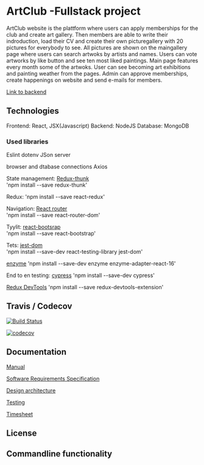 # ArtClub -Fullstack project


ArtClub website is the plattform where users can apply memberships for the club and create art gallery. Then members are able to write their indroduction, load their CV and create their own picturegallery with 20 pictures for everybody to see. All pictures are shown on the maingallery page where users can search artwoks by artists and names. Users can vote artworks by like button and see ten most liked paintings. Main page features every month some of the artwoks. User can see becoming art exhibitions and painting weather from the pages.  Admin can approve memberships, create happenings on website and send e-mails for members.

[Link to backend](https://github.com/vsvala/Art_Club_back )


## Technologies

Frontend: React, JSX(Javascript) 
Backend: NodeJS 
Database: MongoDB


### Used libraries

Eslint
dotenv
JSon server 

browser and dtabase connections
Axios

State management:
[Redux-thunk](https://github.com/reduxjs/redux-thunk)		
'npm install --save redux-thunk'

Redux:
'npm install --save react-redux'

Navigation:
[React router](https://github.com/ReactTraining/react-router)   
'npm install --save react-router-dom'

Tyylit: [react-bootsrap](https://react-bootstrap.github.io/) 		
'npm install --save react-bootstrap'	

Tets:
[jest-dom](https://www.npmjs.com/package/jest-dom)   
'npm install --save-dev react-testing-library jest-dom'

[enzyme](https://github.com/airbnb/enzyme) 
'npm install --save-dev enzyme enzyme-adapter-react-16'

End to en testing:
[cypress]()
'npm install --save-dev cypress'

[Redux DevTools](https://chrome.google.com/webstore/detail/redux-devtools/lmhkpmbekcpmknklioeibfkpmmfibljd)
'npm install --save redux-devtools-extension'


## Travis / Codecov
[![Build Status](https://travis-ci.org/vsvala/Art_Club.svg?branch=master)](https://travis-ci.org/vsvala/Art_Club)

[![codecov](https://codecov.io/gh/vsvala/Art_Club/branch/master/graph/badge.svg)](https://codecov.io/gh/vsvala/Art_Club)

## Documentation

[Manual]( )

[Software Requirements Specification]( )

[Design architecture]( )

[Testing]( )

[Timesheet](https://github.com/vsvala/Art_Club/blob/master/documentation/timesheet.md)

## License

## Commandline functionality


